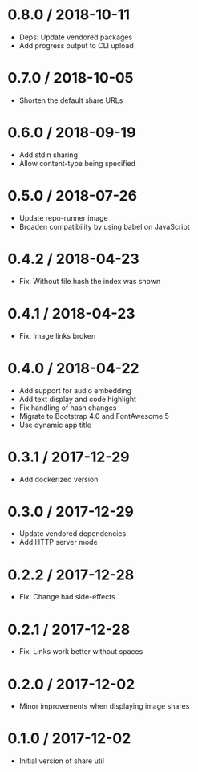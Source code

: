 # 0.8.0 / 2018-10-11

  * Deps: Update vendored packages
  * Add progress output to CLI upload

# 0.7.0 / 2018-10-05

  * Shorten the default share URLs

# 0.6.0 / 2018-09-19

  * Add stdin sharing
  * Allow content-type being specified

# 0.5.0 / 2018-07-26

  * Update repo-runner image
  * Broaden compatibility by using babel on JavaScript

# 0.4.2 / 2018-04-23

  * Fix: Without file hash the index was shown

# 0.4.1 / 2018-04-23

  * Fix: Image links broken

# 0.4.0 / 2018-04-22

  * Add support for audio embedding
  * Add text display and code highlight
  * Fix handling of hash changes
  * Migrate to Bootstrap 4.0 and FontAwesome 5
  * Use dynamic app title

# 0.3.1 / 2017-12-29

  * Add dockerized version

# 0.3.0 / 2017-12-29

  * Update vendored dependencies
  * Add HTTP server mode

# 0.2.2 / 2017-12-28

  * Fix: Change had side-effects

# 0.2.1 / 2017-12-28

  * Fix: Links work better without spaces

# 0.2.0 / 2017-12-02

  * Minor improvements when displaying image shares

# 0.1.0 / 2017-12-02

  * Initial version of share util